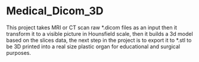 # Medical_Dicom_3D
This project takes MRI or CT scan raw *.dicom files as an input then it transform it to a visible picture in Hounsfield scale, then it builds a 3d model based on the slices data, the next step in the project is to export it to *.stl to be 3D printed into a real size plastic organ for educational and surgical purposes.
